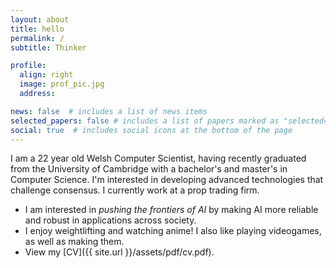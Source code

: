 ```yaml
---
layout: about
title: hello
permalink: /
subtitle: Thinker

profile:
  align: right
  image: prof_pic.jpg
  address: 

news: false  # includes a list of news items
selected_papers: false # includes a list of papers marked as "selected={true}"
social: true  # includes social icons at the bottom of the page
---
```


I am a 22 year old Welsh Computer Scientist, having recently graduated from the University of Cambridge with a bachelor's and master's in Computer Science. I'm interested in developing advanced technologies that challenge consensus. I currently work at a prop trading firm.
* I am interested in *pushing the frontiers of AI* by making AI more reliable and robust in applications across society.
* I enjoy weightlifting and watching anime! I also like playing videogames, as well as making them.
* View my [CV]({{ site.url }}/assets/pdf/cv.pdf).

